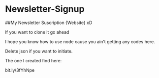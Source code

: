 # Newsletter-Signup
##My Newsletter Suscription {Website} xD

If you want to clone it go ahead

I hope you know how to use node cause you ain't getting any codes here.

Delete json if you want to initiate.

The one I created find here:

bit.ly/3fYhNpe

